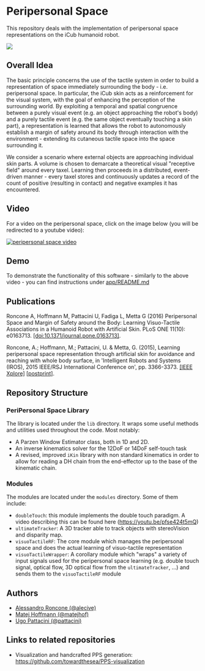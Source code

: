 Peripersonal Space
=================

This repository deals with the implementation of peripersonal space representations on the iCub humanoid robot.

<a href="https://zenhub.com"><img src="https://raw.githubusercontent.com/ZenHubIO/support/master/zenhub-badge.png"></a>

## Overall Idea

The basic principle concerns the use of the tactile system in order to build a representation of space immediately surrounding the body - i.e. peripersonal space. In particular, the iCub skin acts as a reinforcement for the visual system, with the goal of enhancing the perception of the surrounding world. By exploiting a temporal and spatial congruence between a purely visual event (e.g. an object approaching the robot's body) and a purely tactile event (e.g. the same object eventually touching a skin part), a representation is learned that allows the robot to autonomously establish a margin of safety around its body through interaction with the environment - extending its cutaneous tactile space into the space surrounding it.

We consider a scenario where external objects are approaching individual skin parts. A volume is chosen to demarcate a theoretical visual "receptive field" around every taxel. Learning then proceeds in a distributed, event-driven manner - every taxel stores and continuously updates a record of the count of positive (resulting in contact) and negative examples it has encountered.

## Video

For a video on the peripersonal space, click on the image below (you will be redirected to a youtube video):

[![peripersonal space video](http://img.youtube.com/vi/3IaXxNwC_7E/0.jpg)](http://www.youtube.com/watch?v=3IaXxNwC_7E)

## Demo
To demonstrate the functionality of this software - similarly to the above video - you can find instructions under [app/README.md](https://github.com/robotology/peripersonal-space/blob/master/app/README.md)

## Publications

Roncone A, Hoffmann M, Pattacini U, Fadiga L, Metta G (2016) Peripersonal Space and Margin of Safety around the Body: Learning Visuo-Tactile Associations in a Humanoid Robot with Artificial Skin. PLoS ONE 11(10): e0163713. [[doi:10.1371/journal.pone.0163713]](http://dx.doi.org/10.1371/journal.pone.0163713).

Roncone, A.; Hoffmann, M.; Pattacini, U. & Metta, G. (2015), Learning peripersonal space representation through artificial skin for avoidance and reaching with whole body surface, in 'Intelligent Robots and Systems (IROS), 2015 IEEE/RSJ International Conference on', pp. 3366-3373. [[IEEE Xplore]](http://dx.doi.org/10.1109/IROS.2015.7353846) [[postprint]](https://sites.google.com/site/matejhof/publications/RonconeEtAl_PPS_IROS2015postprint.pdf?attredirects=0).

## Repository Structure

### PeriPersonal Space Library

The library is located under the `lib` directory. It wraps some useful methods and utilities used throughout the code. Most notably:
 * A Parzen Window Estimator class, both in 1D and 2D.
 * An inverse kinematics solver for the 12DoF or 14DoF self-touch task
 * A revised, improved `iKin` library with non standard kinematics in order to allow for reading a DH chain from the end-effector up to the base of the kinematic chain.

### Modules

The modules are located under the `modules` directory. Some of them include:
 * `doubleTouch`: this module implements the double touch paradigm. A video describing this can be found here  (https://youtu.be/pfse424t5mQ)
 * `ultimateTracker`: A 3D tracker able to track objects with stereoVision and disparity map.
 * `visuoTactileRF`: The core module which manages the peripersonal space and does the actual learning of visuo-tactile representation
 * `visuoTactileWrapper`: A corollary module which "wraps" a variety of input signals used for the peripersonal space learning (e.g. double touch signal, optical flow, 3D optical flow from the `ultimateTracker`, ...) and sends them to the `visuoTactileRF` module

## Authors

 * [Alessandro Roncone (@alecive)](https://github.com/alecive)
 * [Matej Hoffmann (@matejhof)](https://github.com/matejhof)
 * [Ugo Pattacini (@pattacini)](https://github.com/pattacini)

## Links to related repositories

 * Visualization and handcrafted PPS generation: https://github.com/towardthesea/PPS-visualization
